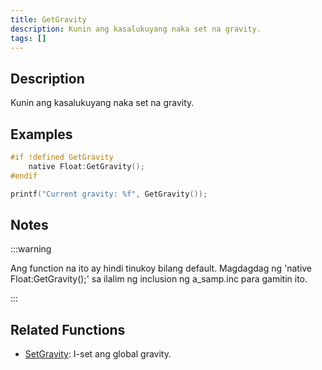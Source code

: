 ```yaml
---
title: GetGravity
description: Kunin ang kasalukuyang naka set na gravity.
tags: []
---
```


## Description

Kunin ang kasalukuyang naka set na gravity.

## Examples

```c
#if !defined GetGravity
    native Float:GetGravity();
#endif

printf("Current gravity: %f", GetGravity());
```

## Notes

:::warning

Ang function na ito ay hindi tinukoy bilang default. Magdagdag ng 'native Float:GetGravity();' sa ilalim ng inclusion ng a_samp.inc para gamitin ito.

:::

## Related Functions

- [SetGravity](SetGravity): I-set ang global gravity.
